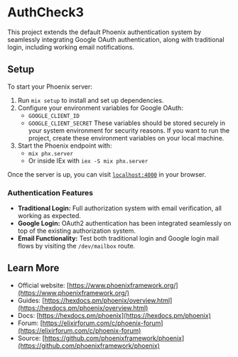 # AuthCheck3

This project extends the default Phoenix authentication system by seamlessly integrating Google OAuth authentication, along with traditional login, including working email notifications.

## Setup

To start your Phoenix server:

1. Run `mix setup` to install and set up dependencies.
2. Configure your environment variables for Google OAuth:
   - `GOOGLE_CLIENT_ID`
   - `GOOGLE_CLIENT_SECRET`
   These variables should be stored securely in your system environment for security reasons. If you want to run the project, create these environment variables on your local machine.
3. Start the Phoenix endpoint with:
   - `mix phx.server`
   - Or inside IEx with `iex -S mix phx.server`

Once the server is up, you can visit [`localhost:4000`](http://localhost:4000) in your browser.

### Authentication Features
- **Traditional Login:** Full authorization system with email verification, all working as expected.
- **Google Login:** OAuth2 authentication has been integrated seamlessly on top of the existing authorization system.
- **Email Functionality:** Test both traditional login and Google login mail flows by visiting the `/dev/mailbox` route.

## Learn More

- Official website: [https://www.phoenixframework.org/](https://www.phoenixframework.org/)
- Guides: [https://hexdocs.pm/phoenix/overview.html](https://hexdocs.pm/phoenix/overview.html)
- Docs: [https://hexdocs.pm/phoenix](https://hexdocs.pm/phoenix)
- Forum: [https://elixirforum.com/c/phoenix-forum](https://elixirforum.com/c/phoenix-forum)
- Source: [https://github.com/phoenixframework/phoenix](https://github.com/phoenixframework/phoenix)
